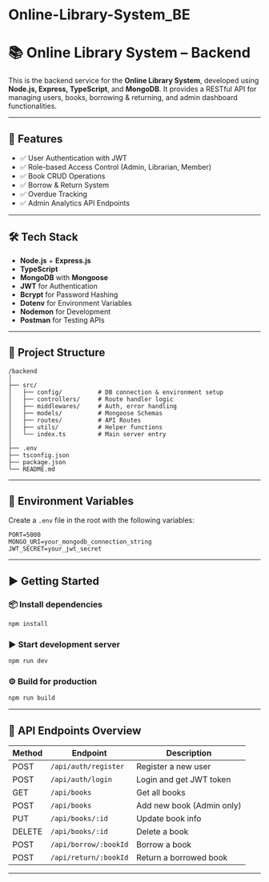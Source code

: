 # Online-Library-System_BE
# 📚 Online Library System – Backend

This is the backend service for the **Online Library System**, developed using **Node.js, Express, TypeScript**, and **MongoDB**. It provides a RESTful API for managing users, books, borrowing & returning, and admin dashboard functionalities.

---

## 🚀 Features

- ✅ User Authentication with JWT
- ✅ Role-based Access Control (Admin, Librarian, Member)
- ✅ Book CRUD Operations
- ✅ Borrow & Return System
- ✅ Overdue Tracking
- ✅ Admin Analytics API Endpoints

---

## 🛠️ Tech Stack

- **Node.js** + **Express.js**
- **TypeScript**
- **MongoDB** with **Mongoose**
- **JWT** for Authentication
- **Bcrypt** for Password Hashing
- **Dotenv** for Environment Variables
- **Nodemon** for Development
- **Postman** for Testing APIs

---

## 📂 Project Structure

```
/backend
│
├── src/
│   ├── config/          # DB connection & environment setup
│   ├── controllers/     # Route handler logic
│   ├── middlewares/     # Auth, error handling
│   ├── models/          # Mongoose Schemas
│   ├── routes/          # API Routes
│   ├── utils/           # Helper functions
│   └── index.ts         # Main server entry
│
├── .env
├── tsconfig.json
├── package.json
└── README.md
```

---

## 🔐 Environment Variables

Create a `.env` file in the root with the following variables:

```
PORT=5000
MONGO_URI=your_mongodb_connection_string
JWT_SECRET=your_jwt_secret
```

---

## ▶️ Getting Started

### 📦 Install dependencies

```bash
npm install
```

### ▶️ Start development server

```bash
npm run dev
```

### ⚙️ Build for production

```bash
npm run build
```

---

## 🔌 API Endpoints Overview

| Method | Endpoint               | Description                    |
|--------|------------------------|--------------------------------|
| POST   | `/api/auth/register`   | Register a new user            |
| POST   | `/api/auth/login`      | Login and get JWT token        |
| GET    | `/api/books`           | Get all books                  |
| POST   | `/api/books`           | Add new book (Admin only)      |
| PUT    | `/api/books/:id`       | Update book info               |
| DELETE | `/api/books/:id`       | Delete a book                  |
| POST   | `/api/borrow/:bookId`  | Borrow a book                  |
| POST   | `/api/return/:bookId`  | Return a borrowed book         |

-------------------------------------------------------------------------------------------------------

